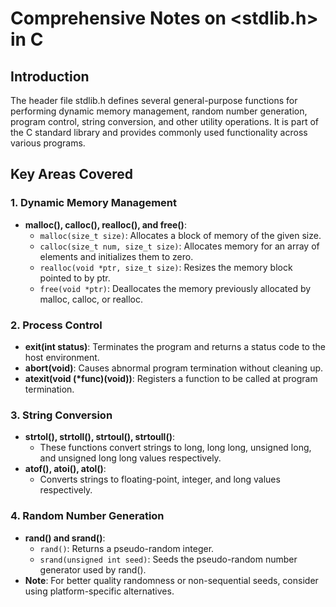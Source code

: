 # Comprehensive Notes on <stdlib.h> in C

## Introduction
The header file stdlib.h defines several general-purpose functions for performing dynamic memory management, 
random number generation, program control, string conversion, and other utility operations. It is part of the 
C standard library and provides commonly used functionality across various programs.

## Key Areas Covered

### 1. Dynamic Memory Management
- **malloc(), calloc(), realloc(), and free()**:
  * `malloc(size_t size)`: Allocates a block of memory of the given size.
  * `calloc(size_t num, size_t size)`: Allocates memory for an array of elements and initializes them to zero.
  * `realloc(void *ptr, size_t size)`: Resizes the memory block pointed to by ptr.
  * `free(void *ptr)`: Deallocates the memory previously allocated by malloc, calloc, or realloc.

### 2. Process Control
- **exit(int status)**: Terminates the program and returns a status code to the host environment.
- **abort(void)**: Causes abnormal program termination without cleaning up.
- **atexit(void (*func)(void))**: Registers a function to be called at program termination.

### 3. String Conversion
- **strtol(), strtoll(), strtoul(), strtoull()**:
  * These functions convert strings to long, long long, unsigned long, and unsigned long long values respectively.
- **atof(), atoi(), atol()**:
  * Converts strings to floating-point, integer, and long values respectively.

### 4. Random Number Generation
- **rand() and srand()**:
  * `rand()`: Returns a pseudo-random integer.
  * `srand(unsigned int seed)`: Seeds the pseudo-random number generator used by rand().
- **Note**: For better quality randomness or non-sequential seeds, consider using platform-specific alternatives.

